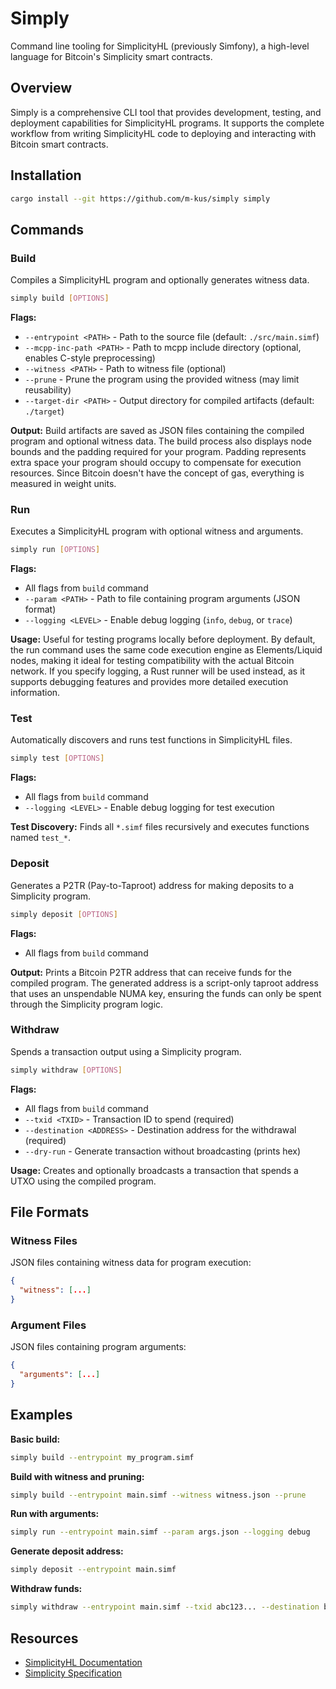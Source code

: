 # Simply

Command line tooling for SimplicityHL (previously Simfony), a high-level language for Bitcoin's Simplicity smart contracts.

## Overview

Simply is a comprehensive CLI tool that provides development, testing, and deployment capabilities for SimplicityHL programs. It supports the complete workflow from writing SimplicityHL code to deploying and interacting with Bitcoin smart contracts.

## Installation

```sh
cargo install --git https://github.com/m-kus/simply simply
```

## Commands

### Build

Compiles a SimplicityHL program and optionally generates witness data.

```sh
simply build [OPTIONS]
```

**Flags:**
- `--entrypoint <PATH>` - Path to the source file (default: `./src/main.simf`)
- `--mcpp-inc-path <PATH>` - Path to mcpp include directory (optional, enables C-style preprocessing)
- `--witness <PATH>` - Path to witness file (optional)
- `--prune` - Prune the program using the provided witness (may limit reusability)
- `--target-dir <PATH>` - Output directory for compiled artifacts (default: `./target`)

**Output:** Build artifacts are saved as JSON files containing the compiled program and optional witness data. The build process also displays node bounds and the padding required for your program. Padding represents extra space your program should occupy to compensate for execution resources. Since Bitcoin doesn't have the concept of gas, everything is measured in weight units.

### Run

Executes a SimplicityHL program with optional witness and arguments.

```sh
simply run [OPTIONS]
```

**Flags:**
- All flags from `build` command
- `--param <PATH>` - Path to file containing program arguments (JSON format)
- `--logging <LEVEL>` - Enable debug logging (`info`, `debug`, or `trace`)

**Usage:** Useful for testing programs locally before deployment. By default, the run command uses the same code execution engine as Elements/Liquid nodes, making it ideal for testing compatibility with the actual Bitcoin network. If you specify logging, a Rust runner will be used instead, as it supports debugging features and provides more detailed execution information.

### Test

Automatically discovers and runs test functions in SimplicityHL files.

```sh
simply test [OPTIONS]
```

**Flags:**
- All flags from `build` command
- `--logging <LEVEL>` - Enable debug logging for test execution

**Test Discovery:** Finds all `*.simf` files recursively and executes functions named `test_*`.

### Deposit

Generates a P2TR (Pay-to-Taproot) address for making deposits to a Simplicity program.

```sh
simply deposit [OPTIONS]
```

**Flags:**
- All flags from `build` command

**Output:** Prints a Bitcoin P2TR address that can receive funds for the compiled program. The generated address is a script-only taproot address that uses an unspendable NUMA key, ensuring the funds can only be spent through the Simplicity program logic.

### Withdraw

Spends a transaction output using a Simplicity program.

```sh
simply withdraw [OPTIONS]
```

**Flags:**
- All flags from `build` command
- `--txid <TXID>` - Transaction ID to spend (required)
- `--destination <ADDRESS>` - Destination address for the withdrawal (required)
- `--dry-run` - Generate transaction without broadcasting (prints hex)

**Usage:** Creates and optionally broadcasts a transaction that spends a UTXO using the compiled program.

## File Formats

### Witness Files
JSON files containing witness data for program execution:
```json
{
  "witness": [...]
}
```

### Argument Files
JSON files containing program arguments:
```json
{
  "arguments": [...]
}
```

## Examples

**Basic build:**
```sh
simply build --entrypoint my_program.simf
```

**Build with witness and pruning:**
```sh
simply build --entrypoint main.simf --witness witness.json --prune
```

**Run with arguments:**
```sh
simply run --entrypoint main.simf --param args.json --logging debug
```

**Generate deposit address:**
```sh
simply deposit --entrypoint main.simf
```

**Withdraw funds:**
```sh
simply withdraw --entrypoint main.simf --txid abc123... --destination bc1q...
```

## Resources

- [SimplicityHL Documentation](https://docs.simplicity-lang.org/simplicityhl-reference/)
- [Simplicity Specification](https://blockstream.com/simplicity.pdf)
